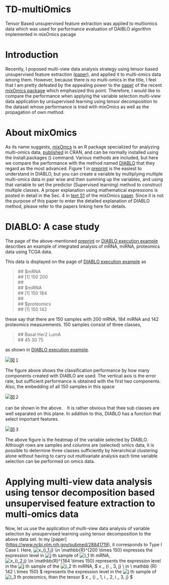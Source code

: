 # TD-multiOmics
Tensor Based unsupervised feature extraction was applied to multiomics data which was used for performance evaluation of DAIBLO algorithm implemented in mixOmics pacage

# Introduction

Recently, I poposed multi-view data analysis strategy using tensor based unsupervised feature extraction ([paper](https://www.ncbi.nlm.nih.gov/pubmed/28841719)), and applied it to multi-omics data among them. However, because there is no multi-omics in the title, I feel that I am pretty defeated by the appealing power to the [paper](https://doi.org/10.1371/journal.pcbi.1005752) of the recent [mixOmics package](http://mixomics.org/) which emphasized this point. Therefore, I would like to compare the performance when applying the variable selection multi-view data application by unsupervised learning using tensor decomposition to the dataset whose performance is tried with mixOmics as well as the propagation of own method.

# About mixOmics

As its name suggests, [mixOmcs](http://mixomics.org/) is an R package specialized for analyzing multi-omics data, [published](https://cran.r-project.org/web/packages/mixOmics/index.html) in CRAN, and can be normally installed using the install.packages () command. Various methods are included, but here we compare the performance with the method named [DIABLO](http://mixomics.org/mixdiablo/) that they regard as the most advanced. Figure 1 in [preprint](https://www.biorxiv.org/content/early/2016/08/03/067611) is the easiest to understand in DIABLO, but you can create a variable by multiplying multiple multi-omics data in pair wise and then summing up the variables, and using that variable to set the predictor (Supervised learning) method to construct multiple classes. A proper explanation using mathematical expressions is posted in detail in the Sec. 4 in [text S1](https://doi.org/10.1371/journal.pcbi.1005752.s001) of the mixOmics [paper](https://www.ncbi.nlm.nih.gov/pubmed/29099853). Since it is not the purpose of this paper to enter the detailed explanation of DIABLO method, please refer to the papers linking here for details.


# DIABLO: A case study

The page of the above-mentioned [preprint](https://www.biorxiv.org/content/early/2016/08/03/067611) or [DIABLO execution example](http://mixomics.org/mixmint/stemcells-example/) describes an example of integrated analysis of mRNA, miRNA, proteomics data using TCGA data.

This data is displayed on the page of [DIABLO execution example](http://mixomics.org/mixmint/stemcells-example/) as

>\#\# \$mRNA  
>\#\# [1] 150 200  
>\#\#   
>\#\# \$miRNA  
>\#\# [1] 150 184  
>\#\#   
>\#\# \$proteomics  
>\#\# [1] 150 142  

these say that there are 150 samples with 200 mRNA, 184 miRNA and 142 proteomics measurements. 150 samples consist of three classes,

>\#\# Basal  Her2  LumA   
>\#\#    45    30    75

as shown in  [DIABLO execution example](http://mixomics.org/mixmint/stemcells-example/).

![図１](https://i.imgur.com/xX7SJXB.png,"図１")

The figure above shows the classification performance by how many components created with DIABLO are used. The vertical axis is the error rate, but sufficient performance is obtained with the first two components. Also, the embedding of all 150 samples in this space

![図２](https://i.imgur.com/rxzWhea.png,"図２")

can be shown in the above.　It is rather obvious that thee sub classes are well separated on this plane. In addition to this, DIABLO has a function that select important features. 

![図３](https://i.imgur.com/X6uT5I6.png,"図３")


The above figure is the heatmap of the variable selected by DIABLO. Although rows are samples and columns are (selected) omics data, it is possible to determine three classes sufficiently by hierarchical clustering alone without having to carry out multivariate analysis each time variable selection can be performed on omics data. 

# Applying multi-view data analysis using tensor decomposition based unsupervised feature extraction to multi-omics data

Now, let us use the application of multi-view data analysis of variable selection by unsupervised learning using tensor decomposition to the above data set. In my [paper] (https://www.ncbi.nlm.nih.gov/pubmed/28841719), it corresponds to Type I Case I. Here, <img src="https://latex.codecogs.com/gif.latex?x_{i_1,j}&space;\in&space;\mathbb{R}^{200&space;\times&space;150}" title="x_{i_1,j} \in \mathbb{R}^{200 \times 150}" /> expresses the expression level in <img src="https://latex.codecogs.com/gif.latex?j" title="j" /> th sample of <img src="https://latex.codecogs.com/gif.latex?i_1" title="i_1" /> th mRNA, <img src="https://latex.codecogs.com/gif.latex?x_{i_1,j}&space;\in&space;\mathbb{R}^{184&space;\times&space;150}" title="x_{i_2,j} \in \mathbb{R}^{184 \times 150}" /> represents the expression level in the <img src="https://latex.codecogs.com/gif.latex?j" title="j" /> th sample of the <img src="https://latex.codecogs.com/gif.latex?i_2" title="i_2" /> th miRNA, $ x _ {i _ 3, j} \ in \ mathbb {R} 142 \ times 150} $ represents the expression level in the <img src="https://latex.codecogs.com/gif.latex?j" title="j" /> th sample of <img src="https://latex.codecogs.com/gif.latex?i_3" title="i_3" /> th proteomics, then the tensor $ x _ {i _ 1, i _ 2, i _ 3, j} $
